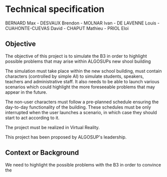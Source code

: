 # Technical specification

BERNARD Max - DESVAUX Brendon - MOLNAR Ivan - DE LAVENNE Louis - CUAHONTE-CUEVAS David - CHAPUT Mathieu - PRIOL Eloi

## Objective
The objective of this project is to simulate the B3 in order to highlight possible problems that may arise within ALGOSUPs new shool building

The simulation must take place within the new school building, must contain characters (controlled by simple AI) to simulate students, speakers, teachers and administrative staff. It also needs to be able to launch various scenarios which could highlight the more foreseeable problems that may appear in the future.

The non-user characters must follow a pre-planned schedule ensuring the day-to-day functionality of the building. These schedules must be only interrupted when the user launches a scenario, in which case they should start to act according to it.

The project must be realized in Virtual Reality.

This project has been proposed by ALGOSUP's leadership.

## Context or Background
We need to highlight the possible problems with the B3 in order to convince the 
